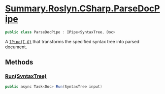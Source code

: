 # [Summary.Roslyn.CSharp.ParseDocPipe](../src/Plugins/Roslyn/CSharp/ParseDocPipe.cs#L12)
```cs
public class ParseDocPipe : IPipe<SyntaxTree, Doc>
```

A [`IPipe{I,O}`](./Summary.Pipes.IPipe{I,O}.md) that transforms the specified syntax tree into parsed document.

## Methods
### [Run(SyntaxTree)](../src/Plugins/Roslyn/CSharp/ParseDocPipe.cs#L14)
```cs
public async Task<Doc> Run(SyntaxTree input)
```

